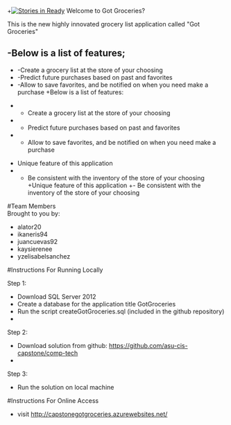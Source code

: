 +[![Stories in Ready](https://badge.waffle.io/asu-cis-capstone/comp-tech.png?label=ready&title=Ready)](https://waffle.io/asu-cis-capstone/comp-tech)
Welcome to Got Groceries?
 
 This is the new highly innovated grocery list application called "Got Groceries"
 
-Below is a list of features;
-
-  -Create a grocery list at the store of your choosing
-  -Predict future purchases based on past and favorites
-  -Allow to save favorites, and be notified on when you need make a purchase
+Below is a list of features:
+  - Create a grocery list at the store of your choosing
+  - Predict future purchases based on past and favorites
+  - Allow to save favorites, and be notified on when you need make a purchase
   
-  Unique feature of this application
-    - Be consistent with the inventory of the store of your choosing
+Unique feature of this application
+- Be consistent with the inventory of the store of your choosing
     
 #Team Members    
 Brought to you by: 
 - alator20
 - ikaneris94
 - juancuevas92 
 - kaysierenee
 - yzelisabelsanchez
 
#Instructions For Running Locally

Step 1:
 - Download SQL Server 2012
 - Create a database for the application title GotGroceries
 - Run the script createGotGroceries.sql (included in the github repository)
 - 
 
Step 2:
 - Download solution from github:  https://github.com/asu-cis-capstone/comp-tech
 - 

Step 3:
 - Run the solution on local machine
 
#Instructions For Online Access
 - visit http://capstonegotgroceries.azurewebsites.net/

